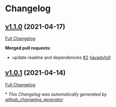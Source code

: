 # Changelog

## [v1.1.0](https://github.com/weblite-wapps/cra-template/tree/v1.1.0) (2021-04-17)

[Full Changelog](https://github.com/weblite-wapps/cra-template/compare/v1.0.1...v1.1.0)

**Merged pull requests:**

- update readme  and dependencies [\#2](https://github.com/weblite-wapps/cra-template/pull/2) ([javadvhd](https://github.com/javadvhd))

## [v1.0.1](https://github.com/weblite-wapps/cra-template/tree/v1.0.1) (2021-04-14)

[Full Changelog](https://github.com/weblite-wapps/cra-template/compare/2c20c0924d5621d273aa8c62a02df18aee20e250...v1.0.1)



\* *This Changelog was automatically generated by [github_changelog_generator](https://github.com/github-changelog-generator/github-changelog-generator)*
